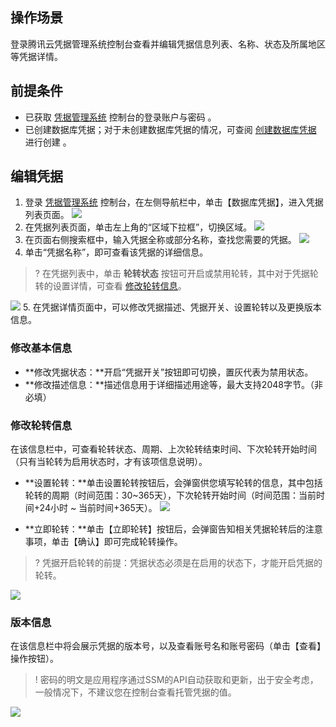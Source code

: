 ## 操作场景
登录腾讯云凭据管理系统控制台查看并编辑凭据信息列表、名称、状态及所属地区等凭据详情。

## 前提条件
- 已获取 [凭据管理系统](https://console.cloud.tencent.com/ssm) 控制台的登录账户与密码 。
- 已创建数据库凭据；对于未创建数据库凭据的情况，可查阅 [创建数据库凭据](https://cloud.tencent.com/document/product/1140/57648) 进行创建 。

## 编辑凭据
1. 登录  [凭据管理系统](https://console.cloud.tencent.com/ssm)   控制台，在左侧导航栏中，单击【数据库凭据】，进入凭据列表页面。
 ![](https://main.qcloudimg.com/raw/bb4acaabaf38fb2c86fd54b449096ba8.png)
2. 在凭据列表页面，单击左上角的“区域下拉框”，切换区域。
   ![](https://main.qcloudimg.com/raw/d3f80a7d697c2b18f17f46c46a693d4e.png)
3. 在页面右侧搜索框中，输入凭据全称或部分名称，查找您需要的凭据。
    ![](https://main.qcloudimg.com/raw/1f10ee61a61a60bd0a0f7699edf695ec.png)
4. 单击“凭据名称”，即可查看该凭据的详细信息。
>? 在凭据列表中，单击 **轮转状态** 按钮可开启或禁用轮转，其中对于凭据轮转的设置详情，可查看 [修改轮转信息](#modify_rotate)。
>
 ![](https://main.qcloudimg.com/raw/21d20283fcc8a2c124550c7072ef8e23.png)
5. 在凭据详情页面中，可以修改凭据描述、凭据开关、设置轮转以及更换版本信息。

### 修改基本信息
- **修改凭据状态：**开启“凭据开关”按钮即可切换，置灰代表为禁用状态。
- **修改描述信息：**描述信息用于详细描述用途等，最大支持2048字节。（非必填）

[](id:modify_rotate)
### 修改轮转信息
在该信息栏中，可查看轮转状态、周期、上次轮转结束时间、下次轮转开始时间（只有当轮转为启用状态时，才有该项信息说明）。
-  **设置轮转：**单击设置轮转按钮后，会弹窗供您填写轮转的信息，其中包括轮转的周期（时间范围：30~365天），下次轮转开始时间（时间范围：当前时间+24小时 ~ 当前时间+365天）。
   ![](https://main.qcloudimg.com/raw/5024981cf1b74a6459c58fb0669bdab8.png)

-  **立即轮转：**单击【立即轮转】按钮后，会弹窗告知相关凭据轮转后的注意事项，单击【确认】即可完成轮转操作。
>? 凭据开启轮转的前提：凭据状态必须是在启用的状态下，才能开启凭据的轮转。
>
   ![](https://main.qcloudimg.com/raw/f74b900f221c4328928de73757add30d.png)

### 版本信息
在该信息栏中将会展示凭据的版本号，以及查看账号名和账号密码（单击【查看】操作按钮）。
>! 密码的明文是应用程序通过SSM的API自动获取和更新，出于安全考虑，一般情况下，不建议您在控制台查看托管凭据的值。

![](https://main.qcloudimg.com/raw/f9baeb47ca509388f8d410afa5adb4c8.png)
